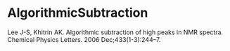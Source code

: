 # AlgorithmicSubtraction

Lee J-S, Khitrin AK. Algorithmic subtraction of high peaks in NMR spectra. Chemical Physics Letters. 2006 Dec;433(1-3):244–7. 
